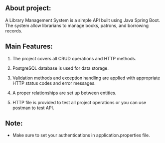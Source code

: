 About project:
-
A Library Management System is a simple API built using Java Spring Boot. The system allow librarians to manage books, patrons, and borrowing records.

Main Features:
-
1. The project covers all CRUD operations and HTTP methods.

2. PostgreSQL database is used for data storage.

3. Validation methods and exception handling are applied with appropriate HTTP status codes and error messages.

4. A proper relationships are set up between entities.

5. HTTP file is provided to test all project operations or you can use postman to test API.

Note:
-
- Make sure to set your authentications in application.properties file.
